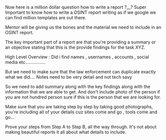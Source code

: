 Now here is a million dollar question how to write a report ?__?
Super Important to know how to write a OSINT report writing as if we google we can find million templates are out there.

Mentor will be giving us the bones and the material we need to include in an OSINT report.

The key important part of a report are that you're providing a summary or an objective stating that this is the provide findings for the task XYZ.

High Level Overview :
Did i find names , usernames , accounts , social media etc................

But we need to make sure that the law enforcement can duplicate exactly what we did....
Notes need to be very detail and not tech savy 

So we need to add summary along with the key findings along with the information that we are able to get. And don't include photo of the person if you are not hundred person sure if this is the person that we are looking for.


Make sure that you are taking step by step by taking good photographs, you're including all of your details cuz sites come and go , tools come and go...

Prove your steps from Step A to Step B, all the way through.
It's not about making beautiful reports it all about what details to include.



